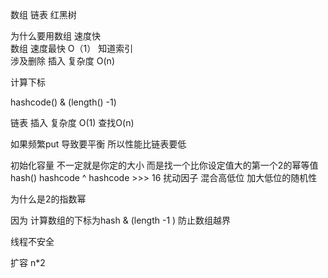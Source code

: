 数组 链表  红黑树

为什么要用数组   速度快   
数组  速度最快  O（1） 知道索引  
涉及删除 插入  复杂度 O(n)  

计算下标

hashcode() & (length() -1)


链表     插入  复杂度 O(1)
查找O(n)


如果频繁put 导致要平衡  所以性能比链表要低


初始化容量  不一定就是你定的大小  而是找一个比你设定值大的第一个2的幂等值
hash()   hashcode ^ hashcode >>> 16  扰动因子  混合高低位  加大低位的随机性

为什么是2的指数幂

因为 计算数组的下标为hash & (length -1 )  防止数组越界

线程不安全

扩容 n*2



